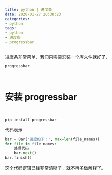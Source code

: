 ```yaml
---
title: python | 进度条
date: 2020-01-27 20:38:23
categories:
- python
tags:
- python
- 进度条
- progressbar
---
```

进度条非常简单，我们只需要安装一个库文件就好了。

	progressbar

<!-- more -->

<br/>

# 安装 progressbar 

<br/>

	pip install progressbar

代码表示

```python
bar = Bar('进度如下：', max=len(file_names))
for file in file_names:
	处理代码
    bar.next()
bar.finish()
```

这个代码逻辑已经非常清晰了，就不再多做解释了。

